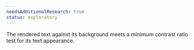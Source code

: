 ```yaml
---
needsAdditionalResearch: true
status: exploratory
---
```


The rendered text against its background meets a minimum <a>contrast ratio test</a> for its text appearance.
